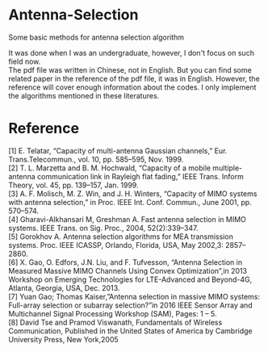 # Antenna-Selection
Some basic methods for antenna selection algorithm  

It was done when I was an undergraduate, however, I don't focus on such field now.  
The pdf file was written in Chinese, not in English. But you can find some related paper in the reference of the pdf file, it was in English. However, the reference will cover enough information about the codes. I only implement the algorithms mentioned in these literatures.

# Reference
[1] E. Telatar, “Capacity of multi-antenna Gaussian channels,” Eur. Trans.Telecommun., vol. 10, pp. 585–595, Nov. 1999.  
[2] T. L. Marzetta and B. M. Hochwald, “Capacity of a mobile multiple-antenna communication link in Rayleigh flat fading,” IEEE Trans. Inform Theory, vol. 45, pp. 139–157, Jan. 1999.  
[3] A. F. Molisch, M. Z. Win, and J. H. Winters, “Capacity of MIMO systems with antenna selection,” in Proc. IEEE Int. Conf. Commun., June
2001, pp. 570–574.  
[4] Gharavi-Alkhansari M, Greshman A. Fast antenna selection in MIMO systems. IEEE Trans. on Sig. Proc., 2004, 52(2):339–347.  
[5] Gorokhov A. Antenna selection algorithms for MEA transmission  
systems. Proc. IEEE ICASSP, Orlando, Florida, USA, May 2002,3: 2857–2860.  
[6] X. Gao, O. Edfors, J.N. Liu, and F. Tufvesson, “Antenna Selection in Measured Massive MIMO Channels Using Convex Optimization”,in 2013 Workshop on Emerging Technologies for LTE-Advanced and Beyond-4G, Atlanta, Georgia, USA, Dec. 2013.  
[7] Yuan Gao; Thomas Kaiser,”Antenna selection in massive MIMO systems: Full-array selection or subarray selection?”in 2016 IEEE Sensor Array and Multichannel Signal Processing Workshop (SAM), Pages: 1 – 5.  
[8] David Tse and Pramod Viswanath, Fundamentals of Wireless Communication, Published in the United States of America by Cambridge University Press, New York,2005

